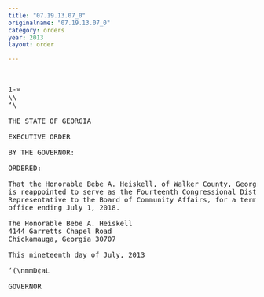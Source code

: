 ```yaml
---
title: "07.19.13.07_0"
originalname: "07.19.13.07_0"
category: orders
year: 2013
layout: order

---
```

<pre>
 

1-»
\\
‘\

THE STATE OF GEORGIA

EXECUTIVE ORDER

BY THE GOVERNOR:

ORDERED:

That the Honorable Bebe A. Heiskell, of Walker County, Georgia,
is reappointed to serve as the Fourteenth Congressional District
Representative to the Board of Community Affairs, for a term of
office ending July 1, 2018.

The Honorable Bebe A. Heiskell
4144 Garretts Chapel Road
Chickamauga, Georgia 30707

This nineteenth day of July, 2013

‘(\nmmD¢aL

GOVERNOR

</pre>
